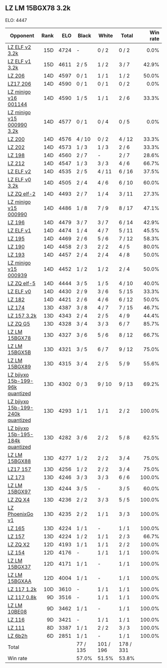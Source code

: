 ## LZ LM 15BGX78 3.2k ##

ELO: 4447

Opponent | Rank | ELO | Black | White | Total | Win rate
---------|-----:|----:|-------|-------|-------|-------:
[LZ ELF v2 3.2k](LZ%20ELF%20v2%203.2k.md) | 15D | 4724 | - | 0 / 2 | 0 / 2 | 0.0%
[LZ ELF v1 3.2k](LZ%20ELF%20v1%203.2k.md) | 15D | 4611 | 2 / 5 | 1 / 2 | 3 / 7 | 42.9%
[LZ 206](LZ%20206.md) | 14D | 4597 | 0 / 1 | 1 / 1 | 1 / 2 | 50.0%
[LZ17 206](LZ17%20206.md) | 14D | 4590 | 0 / 1 | 0 / 1 | 0 / 2 | 0.0%
[LZ minigo v16 001144](LZ%20minigo%20v16%20001144.md) | 14D | 4590 | 1 / 5 | 1 / 1 | 2 / 6 | 33.3%
[LZ minigo v15 000990 3.2k](LZ%20minigo%20v15%20000990%203.2k.md) | 14D | 4577 | 0 / 1 | 0 / 4 | 0 / 5 | 0.0%
[LZ 200](LZ%20200.md) | 14D | 4576 | 4 / 10 | 0 / 2 | 4 / 12 | 33.3%
[LZ 202](LZ%20202.md) | 14D | 4573 | 1 / 3 | 1 / 3 | 2 / 6 | 33.3%
[LZ 198](LZ%20198.md) | 14D | 4560 | 2 / 7 | - | 2 / 7 | 28.6%
[LZ 212](LZ%20212.md) | 14D | 4547 | 1 / 3 | 3 / 3 | 4 / 6 | 66.7%
[LZ ELF v2](LZ%20ELF%20v2.md) | 14D | 4535 | 2 / 5 | 4 / 11 | 6 / 16 | 37.5%
[LZ ELF v0 3.2k](LZ%20ELF%20v0%203.2k.md) | 14D | 4505 | 2 / 4 | 4 / 6 | 6 / 10 | 60.0%
[LZ ZQ elf-2](LZ%20ZQ%20elf-2.md) | 14D | 4493 | 2 / 7 | 1 / 4 | 3 / 11 | 27.3%
[LZ minigo v15 000990](LZ%20minigo%20v15%20000990.md) | 14D | 4486 | 1 / 8 | 7 / 9 | 8 / 17 | 47.1%
[LZ 196](LZ%20196.md) | 14D | 4479 | 3 / 7 | 3 / 7 | 6 / 14 | 42.9%
[LZ ELF v1](LZ%20ELF%20v1.md) | 14D | 4474 | 1 / 4 | 4 / 7 | 5 / 11 | 45.5%
[LZ 195](LZ%20195.md) | 14D | 4469 | 2 / 6 | 5 / 6 | 7 / 12 | 58.3%
[LZ 190](LZ%20190.md) | 14D | 4458 | 2 / 3 | 2 / 2 | 4 / 5 | 80.0%
[LZ 193](LZ%20193.md) | 14D | 4457 | 2 / 4 | 2 / 4 | 4 / 8 | 50.0%
[LZ minigo v15 000939](LZ%20minigo%20v15%20000939.md) | 14D | 4452 | 1 / 2 | 1 / 2 | 2 / 4 | 50.0%
[LZ ZQ elf-5](LZ%20ZQ%20elf-5.md) | 14D | 4444 | 3 / 5 | 1 / 5 | 4 / 10 | 40.0%
[LZ ELF v0](LZ%20ELF%20v0.md) | 14D | 4430 | 2 / 9 | 3 / 6 | 5 / 15 | 33.3%
[LZ 182](LZ%20182.md) | 14D | 4421 | 2 / 6 | 4 / 6 | 6 / 12 | 50.0%
[LZ 174](LZ%20174.md) | 13D | 4387 | 3 / 8 | 4 / 7 | 7 / 15 | 46.7%
[LZ 157 3.2k](LZ%20157%203.2k.md) | 13D | 4343 | 2 / 4 | 2 / 5 | 4 / 9 | 44.4%
[LZ ZQ G5](LZ%20ZQ%20G5.md) | 13D | 4328 | 3 / 4 | 3 / 3 | 6 / 7 | 85.7%
[LZ LM 15BGX78](LZ%20LM%2015BGX78.md) | 13D | 4327 | 3 / 6 | 5 / 6 | 8 / 12 | 66.7%
[LZ LM 15BGX5B](LZ%20LM%2015BGX5B.md) | 13D | 4321 | 3 / 5 | 6 / 7 | 9 / 12 | 75.0%
[LZ LM 15BGX89](LZ%20LM%2015BGX89.md) | 13D | 4315 | 3 / 4 | 2 / 5 | 5 / 9 | 55.6%
[LZ bjiyxo 15b-199-96k quantized](LZ%20bjiyxo%2015b-199-96k%20quantized.md) | 13D | 4302 | 0 / 3 | 9 / 10 | 9 / 13 | 69.2%
[LZ bjiyxo 15b-199-240k quantized](LZ%20bjiyxo%2015b-199-240k%20quantized.md) | 13D | 4293 | 1 / 1 | 1 / 1 | 2 / 2 | 100.0%
[LZ bjiyxo 15b-195-184k quantized](LZ%20bjiyxo%2015b-195-184k%20quantized.md) | 13D | 4282 | 3 / 6 | 2 / 2 | 5 / 8 | 62.5%
[LZ LM 15BGX88](LZ%20LM%2015BGX88.md) | 13D | 4277 | 1 / 2 | 2 / 2 | 3 / 4 | 75.0%
[LZ17 157](LZ17%20157.md) | 13D | 4256 | 1 / 2 | 2 / 2 | 3 / 4 | 75.0%
[LZ 173](LZ%20173.md) | 13D | 4246 | 3 / 3 | 3 / 3 | 6 / 6 | 100.0%
[LZ LM 15BGX97](LZ%20LM%2015BGX97.md) | 13D | 4244 | 3 / 5 | - | 3 / 5 | 60.0%
[LZ ZQ X4](LZ%20ZQ%20X4.md) | 13D | 4236 | 2 / 2 | 3 / 3 | 5 / 5 | 100.0%
[LZ PhoenixGo v1](LZ%20PhoenixGo%20v1.md) | 13D | 4235 | 2 / 2 | 1 / 1 | 3 / 3 | 100.0%
[LZ 165](LZ%20165.md) | 13D | 4224 | 1 / 1 | - | 1 / 1 | 100.0%
[LZ 157](LZ%20157.md) | 13D | 4224 | 1 / 2 | 1 / 1 | 2 / 3 | 66.7%
[LZ ZQ X2](LZ%20ZQ%20X2.md) | 12D | 4193 | 1 / 1 | 1 / 1 | 2 / 2 | 100.0%
[LZ 154](LZ%20154.md) | 12D | 4176 | - | 1 / 1 | 1 / 1 | 100.0%
[LZ LM 15BGX37](LZ%20LM%2015BGX37.md) | 12D | 4171 | 1 / 1 | - | 1 / 1 | 100.0%
[LZ LM 15BGXAA](LZ%20LM%2015BGXAA.md) | 12D | 4004 | 1 / 1 | - | 1 / 1 | 100.0%
[LZ 117 1.2k](LZ%20117%201.2k.md) | 10D | 3610 | - | 1 / 1 | 1 / 1 | 100.0%
[LZ 117 0.8k](LZ%20117%200.8k.md) | 9D | 3516 | - | 1 / 1 | 1 / 1 | 100.0%
[LZ LM 10BE08](LZ%20LM%2010BE08.md) | 9D | 3462 | 1 / 1 | - | 1 / 1 | 100.0%
[LZ 116](LZ%20116.md) | 9D | 3421 | - | 1 / 1 | 1 / 1 | 100.0%
[LZ 111](LZ%20111.md) | 8D | 3387 | 1 / 1 | 2 / 2 | 3 / 3 | 100.0%
[LZ 6b2h](LZ%206b2h.md) | 6D | 2851 | 1 / 1 | - | 1 / 1 | 100.0%
Total | | | 77 / 135 | 101 / 196 | 178 / 331 | 
Win rate| | | 57.0% | 51.5% | 53.8% | 
